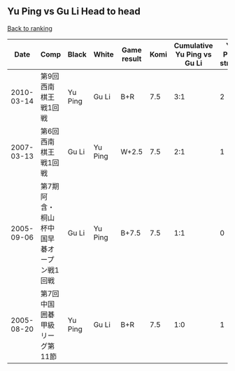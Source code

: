 ## Yu Ping vs Gu Li Head to head

[Back to ranking](../../index.md)




| **Date** | **Comp** | **Black** | **White** | **Game result** | **Komi** | **Cumulative Yu Ping vs Gu Li** | **Yu Ping streak** | **Gu Li streak** | 
| --- | --- | --- | --- | --- | --- | --- | --- | --- |
| 2010-03-14 | 第9回西南棋王戦1回戦 | Yu Ping | Gu Li | B+R | 7.5 | 3:1 | 2 | 0 | 
| 2007-03-13 | 第6回西南棋王戦1回戦 | Gu Li | Yu Ping | W+2.5 | 7.5 | 2:1 | 1 | 0 | 
| 2005-09-06 | 第7期阿含・桐山杯中国早碁オープン戦1回戦 | Gu Li | Yu Ping | B+7.5 | 7.5 | 1:1 | 0 | 1 | 
| 2005-08-20 | 第7回中国囲碁甲級リーグ第11節 | Yu Ping | Gu Li | B+R | 7.5 | 1:0 | 1 | 0 |




